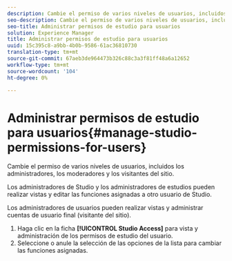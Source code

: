 ```yaml
---
description: Cambie el permiso de varios niveles de usuarios, incluidos los administradores, los moderadores y los visitantes del sitio.
seo-description: Cambie el permiso de varios niveles de usuarios, incluidos los administradores, los moderadores y los visitantes del sitio.
seo-title: Administrar permisos de estudio para usuarios
solution: Experience Manager
title: Administrar permisos de estudio para usuarios
uuid: 15c395c8-a9bb-4b0b-9586-61ac36810730
translation-type: tm+mt
source-git-commit: 67aeb3de964473b326c88c3a3f81ff48a6a12652
workflow-type: tm+mt
source-wordcount: '104'
ht-degree: 0%

---
```



# Administrar permisos de estudio para usuarios{#manage-studio-permissions-for-users}

Cambie el permiso de varios niveles de usuarios, incluidos los administradores, los moderadores y los visitantes del sitio.

Los administradores de Studio y los administradores de estudios pueden realizar vistas y editar las funciones asignadas a otro usuario de Studio.

Los administradores de usuarios pueden realizar vistas y administrar cuentas de usuario final (visitante del sitio).

1. Haga clic en la ficha **[!UICONTROL Studio Access]** para vista y administración de los permisos de estudio del usuario.
1. Seleccione o anule la selección de las opciones de la lista para cambiar las funciones asignadas.
